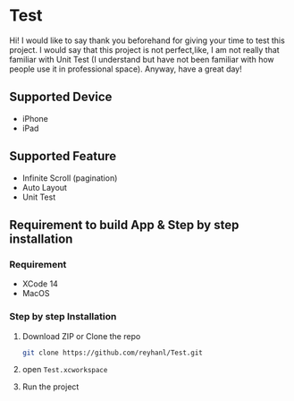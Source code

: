 # Test

Hi! I would like to say thank you beforehand for giving your time to test this project. I would say that this project is not perfect,like, I am not really that familiar with Unit Test (I understand but have not been familiar with how people use it in professional space). Anyway, have a great day!

## Supported Device
- iPhone
- iPad

## Supported Feature
- Infinite Scroll (pagination)
- Auto Layout
- Unit Test

## Requirement to build App & Step by step installation

### Requirement
- XCode 14
- MacOS

### Step by step Installation
1. Download ZIP or Clone the repo 
   ```sh
   git clone https://github.com/reyhanl/Test.git

2. open `Test.xcworkspace`

3. Run the project
